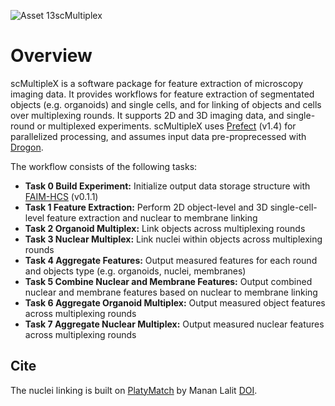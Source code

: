 ![Asset 13scMultiplex](https://user-images.githubusercontent.com/25291742/227270190-34aeb814-37e4-49ef-8347-dccab94684c8.png)

# Overview
scMultipleX is a software package for feature extraction of microscopy imaging data. It provides workflows for feature extraction of segmentated objects (e.g. organoids) and single cells, and for linking of objects and cells over multiplexing rounds. It supports 2D and 3D imaging data, and single-round or multiplexed experiments. scMultipleX uses [Prefect](https://docs.prefect.io/) (v1.4) for parallelized processing, and assumes input data pre-proprecessed with [Drogon](https://github.com/fmi-basel/job-system-workflows).

The workflow consists of the following tasks:
- **Task 0 Build Experiment:** Initialize output data storage structure with [FAIM-HCS](https://github.com/fmi-faim/faim-hcs) (v0.1.1)
- **Task 1 Feature Extraction:** Perform 2D object-level and 3D single-cell-level feature extraction and nuclear to membrane linking
- **Task 2 Organoid Multiplex:** Link objects across multiplexing rounds
- **Task 3 Nuclear Multiplex:** Link nuclei within objects across multiplexing rounds
- **Task 4 Aggregate Features:** Output measured features for each round and objects type (e.g. organoids, nuclei, membranes)
- **Task 5 Combine Nuclear and Membrane Features:** Output combined nuclear and membrane features based on nuclear to membrane linking
- **Task 6 Aggregate Organoid Multiplex:** Output measured object features across multiplexing rounds
- **Task 7 Aggregate Nuclear Multiplex:** Output measured nuclear features across multiplexing rounds

## Cite
The nuclei linking is built on [PlatyMatch](https://github.com/juglab/PlatyMatch) by Manan Lalit [DOI](https://doi.org/10.1007/978-3-030-66415-2_30).
